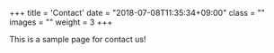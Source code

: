 +++
title = 'Contact'
date = "2018-07-08T11:35:34+09:00"
class = ""
images = ""
weight = 3
+++

This is a sample page for contact us!